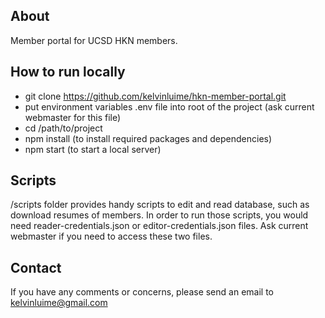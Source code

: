 ## About
Member portal for UCSD HKN members.

## How to run locally
 - git clone https://github.com/kelvinluime/hkn-member-portal.git
 - put environment variables .env file into root of the project (ask current webmaster for this file)
 - cd /path/to/project
 - npm install (to install required packages and dependencies)
 - npm start (to start a local server)

## Scripts
/scripts folder provides handy scripts to edit and read database, such as download resumes of members. In order to run those scripts, you would need reader-credentials.json or editor-credentials.json files. Ask current webmaster if you need to access these two files.

## Contact
If you have any comments or concerns, please send an email to kelvinluime@gmail.com